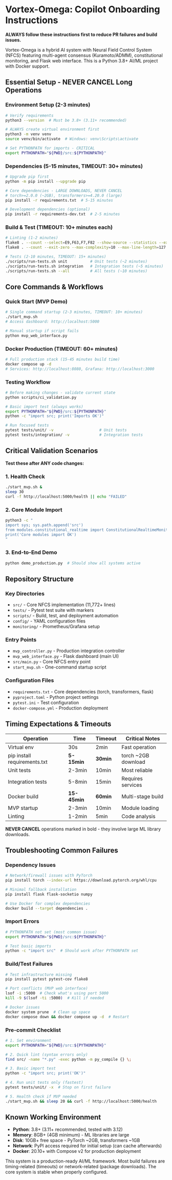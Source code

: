 # Vortex-Omega: Copilot Onboarding Instructions

**ALWAYS follow these instructions first to reduce PR failures and build issues.**

Vortex-Omega is a hybrid AI system with Neural Field Control System (NFCS) featuring multi-agent consensus (Kuramoto/ADMM), constitutional monitoring, and Flask web interface. This is a Python 3.8+ AI/ML project with Docker support.

## Essential Setup - NEVER CANCEL Long Operations

### Environment Setup (2-3 minutes)
```bash
# Verify requirements
python3 --version  # Must be 3.8+ (3.11+ recommended)

# ALWAYS create virtual environment first
python3 -m venv venv
source venv/bin/activate  # Windows: venv\Scripts\activate

# Set PYTHONPATH for imports - CRITICAL
export PYTHONPATH="${PWD}/src:${PYTHONPATH}"
```

### Dependencies (5-15 minutes, TIMEOUT: 30+ minutes)
```bash
# Upgrade pip first
python -m pip install --upgrade pip

# Core dependencies - LARGE DOWNLOADS, NEVER CANCEL
# torch>=2.0.0 (~2GB), transformers>=4.20.0 (large)
pip install -r requirements.txt  # 5-15 minutes

# Development dependencies (optional)
pip install -r requirements-dev.txt  # 2-5 minutes
```

### Build & Test (TIMEOUT: 10+ minutes each)
```bash
# Linting (1-2 minutes)
flake8 . --count --select=E9,F63,F7,F82 --show-source --statistics --exclude=venv,env
flake8 . --count --exit-zero --max-complexity=10 --max-line-length=127 --statistics --exclude=venv,env

# Tests (2-10 minutes, TIMEOUT: 15+ minutes)
./scripts/run-tests.sh unit          # Unit tests (~2 minutes)
./scripts/run-tests.sh integration   # Integration tests (~5 minutes)
./scripts/run-tests.sh --all         # All tests (~10 minutes)
```

## Core Commands & Workflows

### Quick Start (MVP Demo)
```bash
# Single command startup (2-3 minutes, TIMEOUT: 10+ minutes)
./start_mvp.sh
# Access dashboard: http://localhost:5000

# Manual startup if script fails
python mvp_web_interface.py
```

### Docker Production (TIMEOUT: 60+ minutes)
```bash
# Full production stack (15-45 minutes build time)
docker compose up -d
# Services: http://localhost:8080, Grafana: http://localhost:3000
```

### Testing Workflow
```bash
# Before making changes - validate current state
python scripts/ci_validation.py

# Basic import test (always works)
export PYTHONPATH="${PWD}/src:${PYTHONPATH}"
python -c "import src; print('Imports OK')"

# Run focused tests
pytest tests/unit/ -v                    # Unit tests
pytest tests/integration/ -v             # Integration tests
```

## Critical Validation Scenarios

**Test these after ANY code changes:**

### 1. Health Check
```bash
./start_mvp.sh &
sleep 30
curl -f http://localhost:5000/health || echo "FAILED"
```

### 2. Core Module Import
```bash
python3 -c "
import sys; sys.path.append('src')
from modules.constitutional_realtime import ConstitutionalRealtimeMonitor
print('Core modules import OK')
"
```

### 3. End-to-End Demo
```bash
python demo_production.py  # Should show all systems active
```

## Repository Structure

### Key Directories
- `src/` - Core NFCS implementation (11,772+ lines)
- `tests/` - Pytest test suite with markers
- `scripts/` - Build, test, and deployment automation
- `config/` - YAML configuration files
- `monitoring/` - Prometheus/Grafana setup

### Entry Points
- `mvp_controller.py` - Production integration controller
- `mvp_web_interface.py` - Flask dashboard (main UI)
- `src/main.py` - Core NFCS entry point
- `start_mvp.sh` - One-command startup script

### Configuration Files
- `requirements.txt` - Core dependencies (torch, transformers, flask)
- `pyproject.toml` - Python project settings
- `pytest.ini` - Test configuration
- `docker-compose.yml` - Production deployment

## Timing Expectations & Timeouts

| Operation | Time | Timeout | Critical Notes |
|-----------|------|---------|----------------|
| Virtual env | 30s | 2min | Fast operation |
| pip install requirements.txt | **5-15min** | **30min** | torch ~2GB download |
| Unit tests | 2-3min | 10min | Most reliable |
| Integration tests | 5-8min | 15min | Requires services |
| Docker build | **15-45min** | **60min** | Multi-stage build |
| MVP startup | 2-3min | 10min | Module loading |
| Linting | 1-2min | 5min | Code analysis |

**NEVER CANCEL** operations marked in bold - they involve large ML library downloads.

## Troubleshooting Common Failures

### Dependency Issues
```bash
# Network/firewall issues with PyTorch
pip install torch --index-url https://download.pytorch.org/whl/cpu

# Minimal fallback installation
pip install flask flask-socketio numpy

# Use Docker for complex dependencies
docker build --target dependencies .
```

### Import Errors
```bash
# PYTHONPATH not set (most common issue)
export PYTHONPATH="${PWD}/src:${PYTHONPATH}"

# Test basic imports
python -c "import src"  # Should work after PYTHONPATH set
```

### Build/Test Failures
```bash
# Test infrastructure missing
pip install pytest pytest-cov flake8

# Port conflicts (MVP web interface)
lsof -i :5000  # Check what's using port 5000
kill -9 $(lsof -ti :5000)  # Kill if needed

# Docker issues
docker system prune  # Clean up space
docker compose down && docker compose up -d  # Restart
```

### Pre-commit Checklist
```bash
# 1. Set environment
export PYTHONPATH="${PWD}/src:${PYTHONPATH}"

# 2. Quick lint (syntax errors only)
find src/ -name "*.py" -exec python -m py_compile {} \;

# 3. Basic import test
python -c "import src; print('OK')"

# 4. Run unit tests only (fastest)
pytest tests/unit/ -x  # Stop on first failure

# 5. Health check if MVP needed
./start_mvp.sh && sleep 20 && curl -f http://localhost:5000/health
```

## Known Working Environment

- **Python**: 3.8+ (3.11+ recommended, tested with 3.12)
- **Memory**: 8GB+ (4GB minimum) - ML libraries are large
- **Disk**: 10GB+ free space - PyTorch ~2GB, transformers ~1GB
- **Network**: PyPI access required for initial setup (can cache afterwards)
- **Docker**: 20.10+ with Compose v2 for production deployment

This system is a production-ready AI/ML framework. Most build failures are timing-related (timeouts) or network-related (package downloads). The core system is stable when properly configured.


